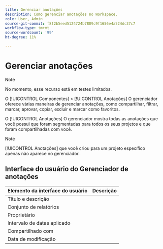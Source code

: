 ```yaml
---
title: Gerenciar anotações
description: Como gerenciar anotações no Workspace.
role: User, Admin
source-git-commit: f8f2b5eed5124724b7889c9f1656e4a524dc37c7
workflow-type: tm+mt
source-wordcount: '99'
ht-degree: 11%

---
```



# Gerenciar anotações

>[!NOTE]
>
>No momento, esse recurso está em testes limitados.

O [!UICONTROL Componentes] > [!UICONTROL Anotações] O gerenciador oferece várias maneiras de gerenciar anotações, como compartilhar, filtrar, marcar, aprovar, copiar, excluir e marcar como favoritos.

O [!UICONTROL Anotações] O gerenciador mostra todas as anotações que você possui que foram segmentadas para todos os seus projetos e que foram compartilhadas com você.

>[!NOTE]
>
>[!UICONTROL Anotações] que você criou para um projeto específico apenas não aparece no gerenciador.

## Interface do usuário do Gerenciador de anotações

| Elemento da interface do usuário | Descrição |
| --- | --- | 
| Título e descrição |  |
| Conjunto de relatórios |  |
| Proprietário |  |
| Intervalo de datas aplicado |  |
| Compartilhado com |  |
| Data de modificação |  |

